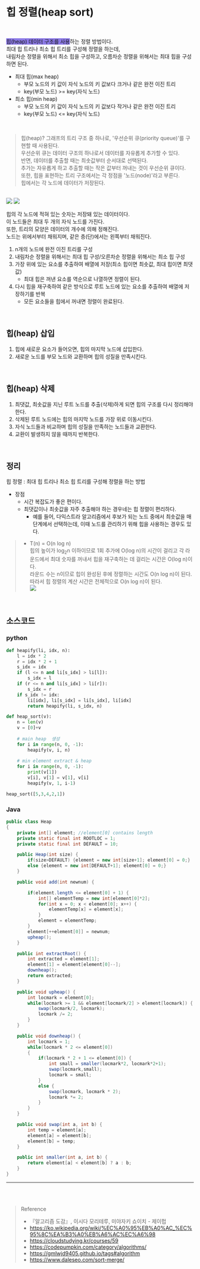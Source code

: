# 힙 정렬(heap sort)

<br>

<span style="background-color:#8c7ae6">힙(heap) 데이터 구조를 사용</span>하는 정렬 방법이다.  
최대 힙 트리나 최소 힙 트리를 구성해 정렬을 하는데,   
내림차순 정렬을 위해서 최소 힙을 구성하고, 오름차순 정렬을 위해서는 최대 힙을 구성하면 된다.  

- 최대 힙(max heap)
  - 부모 노드의 키 값이 자식 노드의 키 값보다 크거나 같은 완전 이진 트리
  - key(부모 노드) >= key(자식 노드)
- 최소 힙(min heap)
  - 부모 노드의 키 값이 자식 노드의 키 값보다 작거나 같은 완전 이진 트리
  - key(부모 노드) <= key(자식 노드)

<br>

> 힙(heap)?
그래프의 트리 구조 중 하나로, '우선순위 큐(priority queue)'를 구현할 때 사용된다.  
우선순위 큐는 데이터 구조의 하나로서 데이터를 자유롭게 추가할 수 있다.  
반면, 데이터를 추출할 때는 최솟값부터 순서대로 선택된다.  
추가는 자유롭게 하고 추출할 때는 작은 값부터 꺼내는 것이 우선순위 큐이다.  
또한, 힙을 표현하는 트리 구조에서는 각 정점을 '노드(node)'라고 부른다.   
힙에서는 각 노드에 데이터가 저장된다.

<br>


<img src="https://i.imgur.com/25zyoSE.gif">
<img src="https://upload.wikimedia.org/wikipedia/commons/4/4d/Heapsort-example.gif">

<br>

힙의 각 노드에 적혀 있는 숫자는 저장돼 있는 데이터이다.  
이 노드들은 최대 두 개의 자식 노드를 가진다.  
또한, 트리의 모양은 데이터의 개수에 의해 정해진다.  
노드는 위에서부터 채워지며, 같은 층(단)에서는 왼쪽부터 채워진다.  

1. n개의 노드에 완전 이진 트리를 구성
2. 내림차순 정렬을 위해서는 최대 힙 구성/오른차순 정렬을 위해서는 최소 힙 구성
3. 가장 위에 있는 요소를 추출하여 배열에 저장(최소 힙이면 최솟값, 최대 힙이면 최댓값)
   - 최대 힙은 꺼낸 요소를 역순으로 나열하면 정렬이 된다.
4. 다시 힙을 재구축하여 같은 방식으로 루트 노드에 있는 요소를 추출하여 배열에 저장하기를 반복
   - 모든 요소들을 힙에서 꺼내면 정렬이 완료된다.

<br>

## 힙(heap) 삽입
1. 힙에 새로운 요소가 들어오면, 힙의 마지막 노드에 삽입한다.  
2. 새로운 노드를 부모 노드와 교환하며 힙의 성질을 만족시킨다.  

<br>

## 힙(heap) 삭제
1. 최댓값, 최솟값을 지닌 루트 노드를 추출(삭제)하게 되면 힙의 구조를 다시 정리해야 한다.
2. 삭제된 루트 노드에는 힙의 마지막 노드를 가장 위로 이동시킨다.
3. 자식 노드들과 비교하며 힙의 성질을 만족하는 노드들과 교환한다.
4. 교환이 발생하지 않을 때까지 반복한다.

<br>

## 정리
힙 정렬 : 최대 힙 트리나 최소 힙 트리를 구성해 정렬을 하는 방법
- 장점
   - 시간 복잡도가 좋은 편이다.
   - 최댓값이나 최솟값을 자주 추출해야 하는 경우네는 힙 정렬이 편리하다.
     - 예를 들어, 다익스트라 알고리즘에서 후보가 되는 노드 중에서 최솟값을 매 단계에서 선택하는데, 이때 노드를 관리하기 위해 힙을 사용하는 경우도 있다.


> - T(n) = O(n log n)  
힙의 높이가 log$_2$n 이하이므로 1회 추가에 O(log n)의 시간이 걸리고 각 라운드에서 최대 숫자를 꺼내서 힙을 재구축하는 데 걸리는 시간은 O(log n)이다.   
라운드 수는 n이므로 힙이 완성된 후에 정렬하는 시간도 O(n log n)이 된다. 따라서 힙 정렬의 계산 시간은 전체적으로 O(n log n)이 된다.  
![](https://velog.velcdn.com/images/silver0/post/dad79612-991a-4350-8665-e7610fd767a3/image.png)


<br>

## 소스코드

### python
```python
def heapify(li, idx, n):
	l = idx * 2
    r = idx * 2 + 1
    s_idx = idx
    if (l <= n and li[s_idx] > li[l]):
    	s_idx = l
    if (r <= n and li[s_idx] > li[r]):
    	s_idx = r
    if s_idx != idx:
    	li[idx], li[s_idx] = li[s_idx], li[idx]
        return heapify(li, s_idx, n)

def heap_sort(v):
	n = len(v)
    v = [0]+v
    
    # main heap  생성
    for i in range(n, 0, -1):
    	heapify(v, i, n)
    
    # min element extract & heap
    for i in range(n, 0, -1):
    	print(v[1])
        v[i], v[1] = v[1], v[i]
        heapify(v, 1, i-1)

heap_sort([5,3,4,2,1])  
```
### Java
```java
public class Heap
{
	private int[] element; //element[0] contains length
	private static final int ROOTLOC = 1;
	private static final int DEFAULT = 10;

	public Heap(int size) {
		if(size>DEFAULT) {element = new int[size+1]; element[0] = 0;}
		else {element = new int[DEFAULT+1]; element[0] = 0;}
	}

	public void add(int newnum) {

		if(element.length <= element[0] + 1) {
			int[] elementTemp = new int[element[0]*2];
			for(int x = 0; x < element[0]; x++) {
				elementTemp[x] = element[x];
			}
			element = elementTemp;
		}
		element[++element[0]] = newnum;
		upheap();
	}

	public int extractRoot() {
		int extracted = element[1];
		element[1] = element[element[0]--];
		downheap();
		return extracted;
	}

	public void upheap() {
		int locmark = element[0];
		while(locmark >= 1 && element[locmark/2] > element[locmark]) {
			swap(locmark/2, locmark);
			locmark /= 2;
		}
	}

	public void downheap() {
		int locmark = 1;
		while(locmark * 2 <= element[0])
		{
			if(locmark * 2 + 1 <= element[0]) {
				int small = smaller(locmark*2, locmark*2+1);
				swap(locmark,small);
				locmark = small;
			}
			else {
				swap(locmark, locmark * 2);
				locmark *= 2;
			}
		}
	}

	public void swap(int a, int b) {
		int temp = element[a];
		element[a] = element[b];
		element[b] = temp;
	}

	public int smaller(int a, int b) {
		return element[a] < element[b] ? a : b;
	}
}
```

---

<br>
<br>

> Reference
>- 『알고리즘 도감』, 이시다 모리테루, 미야자키 쇼이치 - 제이펍
>- https://ko.wikipedia.org/wiki/%EC%A0%95%EB%A0%AC_%EC%95%8C%EA%B3%A0%EB%A6%AC%EC%A6%98
>- https://cloudstudying.kr/courses/59
>- https://codepumpkin.com/category/algorithms/
>- https://gmlwjd9405.github.io/tags#algorithm
>- https://www.daleseo.com/sort-merge/